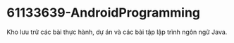 # 61133639-AndroidProgramming
Kho lưu trữ các bài thực hành, dự án và các bài tập lập trình ngôn ngữ Java.
